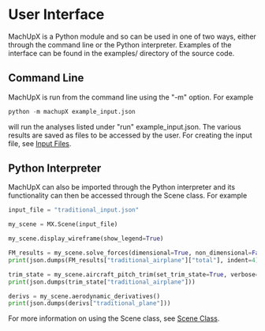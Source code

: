 # User Interface
MachUpX is a Python module and so can be used in one of two ways, either through the command line or the Python interpreter. Examples of the interface can be found in the examples/ directory of the source code.

## Command Line
MachUpX is run from the command line using the "-m" option. For example

```python
python -m machupX example_input.json
```

will run the analyses listed under "run" example_input.json. The various results are saved as files to be accessed by the user. For creating the input file, see [Input Files](creating_input_files).

## Python Interpreter
MachUpX can also be imported through the Python interpreter and its functionality can then be accessed through the Scene class. For example

```python
input_file = "traditional_input.json"

my_scene = MX.Scene(input_file)

my_scene.display_wireframe(show_legend=True)

FM_results = my_scene.solve_forces(dimensional=True, non_dimensional=False, verbose=True)
print(json.dumps(FM_results["traditional_airplane"]["total"], indent=4))

trim_state = my_scene.aircraft_pitch_trim(set_trim_state=True, verbose=True)
print(json.dumps(trim_state["traditional_airplane"]))

derivs = my_scene.aerodynamic_derivatives()
print(json.dumps(derivs["traditional_plane"]))
```

For more information on using the Scene class, see [Scene Class](scene_object).
